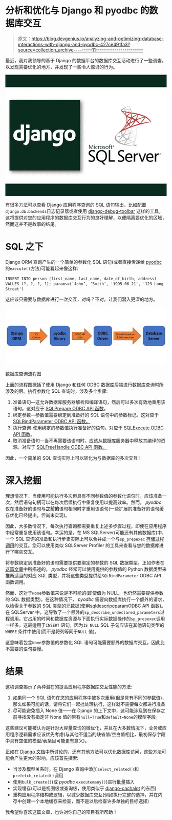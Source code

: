 # 分析和优化与 Django 和 pyodbc 的数据库交互

> 原文：<https://blog.devgenius.io/analyzing-and-optimizing-database-interactions-with-django-and-pyodbc-427ce491fa3?source=collection_archive---------11----------------------->

最近，我对我领导的基于 Django 的数据平台的数据库交互活动进行了一些调查，以发现需要优化的地方，并发现了一些令人惊讶的行为。

![](img/62c980df694815a5e1d829f52d3984ae.png)

有很多方法可以查看 Django 应用程序查询的 SQL 语句输出，比如配置`django.db.backends`日志记录器或者使用 [django-debug-toolbar](https://github.com/jazzband/django-debug-toolbar) 这样的工具。这将提供对您的应用程序的数据库交互行为的良好理解，以便隔离要优化的区域，然而这并不是故事的结尾。

# SQL 之下

Django ORM 查询产生的一个简单的参数化 SQL 语句(或者直接传递给 [pyodbc](https://github.com/mkleehammer/pyodbc) 的`execute()`方法)可能看起来像这样:

```
INSERT INTO person (first_name, last_name, date_of_birth, address) 
VALUES (?, ?, ?, ?); params=(‘John’, ‘Smith’, '1995-06-21', '123 Long Street')
```

这应该只需要与数据库进行一次交互，对吗？不对。让我们潜入更深的地方。

![](img/fbef3f5395d41a47a0a42cba80f35506.png)

数据库查询流程图

上面的流程图概括了使用 Django 和任何 ODBC 数据库后端进行数据库查询时所涉及的层。执行参数化 SQL 查询时，涉及多个步骤:

1.  准备语句—这允许数据库服务器解析和编译语句，然后可以多次有效地重用该语句。这对应于 [SQLPrepare ODBC API 函数](https://docs.microsoft.com/en-us/sql/odbc/reference/syntax/sqlprepare-function?view=sql-server-ver15)。
2.  绑定参数—参数值需要绑定到准备好的 SQL 语句中的参数标记。这对应于 [SQLBindParameter ODBC API 函数。](https://docs.microsoft.com/en-us/sql/odbc/reference/syntax/sqlbindparameter-function?view=sql-server-ver15)
3.  执行查询-使用绑定的参数值执行准备好的语句。对应于 [SQLExecute ODBC API 函数](https://docs.microsoft.com/en-us/sql/odbc/reference/syntax/sqlexecute-function?view=sql-server-ver15)。
4.  取消准备语句—当不再需要该语句时，应该从数据库服务器中释放其编译的资源。对应于 [SQLFreeHandle ODBC API 函数。](https://docs.microsoft.com/en-us/sql/odbc/reference/syntax/sqlfreehandle-function?view=sql-server-ver15)

因此，一个简单的 SQL 查询实际上可以转化为与数据库的多次交互！

# 深入挖掘

理想情况下，当使用可能执行多次但具有不同参数值的参数化语句时，应该准备一次，然后语句句柄可以在每次后续执行中重复使用以提高效率。然而， *pyodbc* 仅在准备好的语句与**之前的**语句相同时才重用该语句(一些扩展的准备好的语句缓存优化已经提出，但尚未实现)。

因此，大多数情况下，每次执行查询都需要重复上述多步骤过程，即使在应用程序中经常重复使用该语句。幸运的是，在 MS SQLServer(可能还有其他数据库)中，一个 SQL 查询的准备和执行步骤实际上可以合并成一个与`sp_prepexec` [存储过程调用](https://docs.microsoft.com/en-us/sql/relational-databases/system-stored-procedures/sp-prepexec-transact-sql?view=sql-server-ver15)的交互。您可以使用类似 SQLServer Profiler 的工具来查看与您的数据库进行了哪些交互。

将参数绑定到准备好的语句需要提供要绑定的参数的 SQL 数据类型。正如作者在[这篇文章](https://github.com/mkleehammer/pyodbc/wiki/Binding-Parameters)中所描述的， *pyodbc* 经常可以使用提供的参数值的 Python 数据类型来推断适当的对应 SQL 类型，并将这些类型提供给`SQLBindParameter` ODBC API 函数调用。

然而，这对于`None`参数值来说是不可能的(即使值为 NULL，也仍然需要提供参数的 SQL 数据类型)。在这种情况下， *pyodbc* 需要向数据库执行一个额外的请求，以检索关于参数的 SQL 类型的元数据(使用[sqldescripeparam](https://docs.microsoft.com/en-us/sql/odbc/reference/syntax/sqldescribeparam-function?view=sql-server-ver15)ODBC API 函数)。在 SQLServer 中，这导致了一个额外的`sp_describe_undeclared_parameters`过程调用，它占用的时间和数据库资源与下面执行实际数据操作的`sp_prepexec`调用一样多。这最适用于`INSERT` 语句，因为`IS NULL` SQL 子句应该在其他语句类型的`WHERE` 条件中使用(而不是将列等同于`NULL` 值)。

这意味着包含`None`参数值的参数化 SQL 语句可能需要额外的数据库交互，因此比不需要的语句要慢。

# 结果

这项调查揭示了两种潜在的提高应用程序数据库交互性能的方法:

1.  如果同一个 SQL 语句在您的应用程序中被多次重用(但是具有不同的参数值)，那么如果可能的话，请将它们一起批处理执行，这样就不需要每次都进行准备
2.  尽可能避免插入 None 值——在 Django 的上下文中，这可能涉及到在保存之前寻找没有指定非 None 值的带有`null=True`和`default=None`的模型字段。

这些建议可能被认为是针对大容量查询的微优化，并且在大多数情况下，业务或应用程序逻辑需求应该优先考虑(与其他不适当的缺省值/空白值相比，最初保存字段中具有空值的模型/表条目可能更有意义)。

正如在 [Django 文档](https://docs.djangoproject.com/en/4.0/topics/db/optimization/)中所讨论的，还有其他方法可以优化数据库访问，这些方法可能会产生更大的影响，应该首先探索:

*   当涉及模型关系时，在 Django 查询中添加`select_related()`和`prefetch_related()`调用
*   使用`bulk_create()`(或 *pyodbc* `executemany()`)进行批量插入
*   实现缓存(可以是视图级或查询级，使用类似于 [django-cachalot](https://github.com/noripyt/django-cachalot/blob/master/docs/index.rst) 的东西)
*   重构应用程序结构或逻辑，以减少数据库交互(例如执行完整的选择，并在内存中创建一个本地缓存来检查，而不是以后检查许多单独的目标选择)

我希望你喜欢这篇文章，也许对你自己的项目有所帮助！